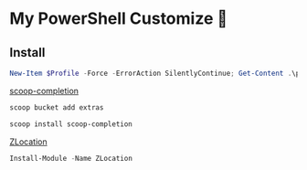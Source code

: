 # My PowerShell Customize 🐚

## Install

```PowerShell
New-Item $Profile -Force -ErrorAction SilentlyContinue; Get-Content .\profile.ps1 | Out-File -FilePath $PROFILE -Encoding utf8; Copy-Item -Path .\cmdlets\ -Destination ($PROFILE | Split-Path -Parent) -Recurse
```



[scoop-completion](https://github.com/Moeologist/scoop-completion)

```PowerShell
scoop bucket add extras

scoop install scoop-completion
```

[ZLocation](https://www.powershellgallery.com/packages/ZLocation/)

```PowerShell
Install-Module -Name ZLocation
```
